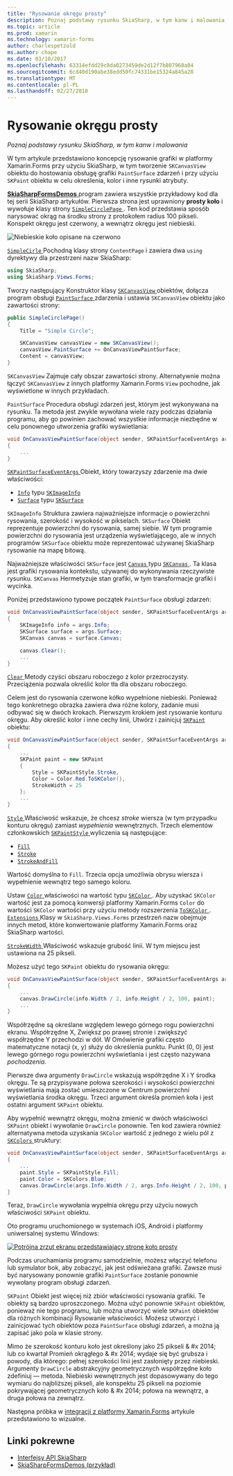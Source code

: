 ```yaml
---
title: "Rysowanie okręgu prosty"
description: Poznaj podstawy rysunku SkiaSharp, w tym kanw i malowania
ms.topic: article
ms.prod: xamarin
ms.technology: xamarin-forms
author: charlespetzold
ms.author: chape
ms.date: 03/10/2017
ms.openlocfilehash: 63314efdd29c8da0273459de2d12f7b807968a04
ms.sourcegitcommit: 6cd40d190abe38edd50fc74331be15324a845a28
ms.translationtype: MT
ms.contentlocale: pl-PL
ms.lasthandoff: 02/27/2018
---
```

# <a name="drawing-a-simple-circle"></a>Rysowanie okręgu prosty

_Poznaj podstawy rysunku SkiaSharp, w tym kanw i malowania_

W tym artykule przedstawiono koncepcję rysowanie grafiki w platformy Xamarin.Forms przy użyciu SkiaSharp, w tym tworzenie `SKCanvasView` obiektu do hostowania obsługę grafiki `PaintSurface` zdarzeń i przy użyciu `SKPaint` obiektu w celu określenia, kolor i inne rysunki atrybuty.

[ **SkiaSharpFormsDemos** ](https://developer.xamarin.com/samples/xamarin-forms/SkiaSharpForms/SkiaSharpFormsDemos/) program zawiera wszystkie przykładowy kod dla tej serii SkiaSharp artykułów. Pierwsza strona jest uprawniony **prosty koło** i wywołuje klasy strony [ `SimpleCirclePage` ](https://github.com/xamarin/xamarin-forms-samples/blob/master/SkiaSharpForms/SkiaSharpFormsDemos/SkiaSharpFormsDemos/SkiaSharpFormsDemos/Basics/SimpleCirclePage.cs). Ten kod przedstawia sposób narysować okrąg na środku strony z protokołem radius 100 pikseli. Konspekt okręgu jest czerwony, a wewnątrz okręgu jest niebieski.

![](circle-images/circleexample.png "Niebieskie koło opisane na czerwono")

[ `SimpleCirle` ](https://github.com/xamarin/xamarin-forms-samples/blob/master/SkiaSharpForms/SkiaSharpFormsDemos/SkiaSharpFormsDemos/SkiaSharpFormsDemos/Basics/SimpleCirclePage.cs) Pochodną klasy strony `ContentPage` i zawiera dwa `using` dyrektywy dla przestrzeni nazw SkiaSharp:

```csharp
using SkiaSharp;
using SkiaSharp.Views.Forms;
```

Tworzy następujący Konstruktor klasy [ `SKCanvasView` ](https://developer.xamarin.com/api/type/SkiaSharp.Views.Forms.SKCanvasView/) obiektów, dołącza program obsługi [ `PaintSurface` ](https://developer.xamarin.com/api/event/SkiaSharp.Views.Forms.SKCanvasView.PaintSurface/) zdarzenia i ustawia `SKCanvasView` obiektu jako zawartości strony:

```csharp
public SimpleCirclePage()
{
    Title = "Simple Circle";

    SKCanvasView canvasView = new SKCanvasView();
    canvasView.PaintSurface += OnCanvasViewPaintSurface;
    Content = canvasView;
}
```

`SKCanvasView` Zajmuje cały obszar zawartości strony. Alternatywnie można łączyć `SKCanvasView` z innych platformy Xamarin.Forms `View` pochodne, jak wyświetlone w innych przykładach.

`PaintSurface` Procedura obsługi zdarzeń jest, którym jest wykonywana na rysunku. Ta metoda jest zwykle wywołana wiele razy podczas działania programu, aby go powinien zachować wszystkie informacje niezbędne w celu ponownego utworzenia grafiki wyświetlania:

```csharp
void OnCanvasViewPaintSurface(object sender, SKPaintSurfaceEventArgs args)
{
    ...
}

```

[ `SKPaintSurfaceEventArgs` ](https://developer.xamarin.com/api/type/SkiaSharp.Views.Forms.SKPaintSurfaceEventArgs/) Obiekt, który towarzyszy zdarzenie ma dwie właściwości:

- [`Info`](https://developer.xamarin.com/api/property/SkiaSharp.Views.Forms.SKPaintSurfaceEventArgs.Info/) typu [`SKImageInfo`](https://developer.xamarin.com/api/type/SkiaSharp.SKImageInfo/)
- [`Surface`](https://developer.xamarin.com/api/property/SkiaSharp.Views.Forms.SKPaintSurfaceEventArgs.Surface/) typu [`SKSurface`](https://developer.xamarin.com/api/type/SkiaSharp.SKSurface/)

`SKImageInfo` Struktura zawiera najważniejsze informacje o powierzchni rysowania, szerokość i wysokość w pikselach. `SKSurface` Obiekt reprezentuje powierzchni do rysowania, samej siebie. W tym programie powierzchni do rysowania jest urządzenia wyświetlającego, ale w innych programów `SKSurface` obiektu może reprezentować używanej SkiaSharp rysowanie na mapę bitową.

Najważniejsze właściwości `SKSurface` jest [ `Canvas` ](https://developer.xamarin.com/api/property/SkiaSharp.SKSurface.Canvas/) typu [ `SKCanvas` ](https://developer.xamarin.com/api/type/SkiaSharp.SKCanvas/). Ta klasa jest grafiki rysowania kontekstu, używanej do wykonywania rzeczywiste rysunku. `SKCanvas` Hermetyzuje stan grafiki, w tym transformacje grafiki i wycinka.

Poniżej przedstawiono typowe początek `PaintSurface` obsługi zdarzeń:

```csharp
void OnCanvasViewPaintSurface(object sender, SKPaintSurfaceEventArgs args)
{
    SKImageInfo info = args.Info;
    SKSurface surface = args.Surface;
    SKCanvas canvas = surface.Canvas;

    canvas.Clear();
    ...
}

```

[ `Clear` ](https://developer.xamarin.com/api/member/SkiaSharp.SKCanvas.Clear()/) Metody czyści obszaru roboczego z kolor przezroczysty. Przeciążenia pozwala określić kolor tła dla obszaru roboczego.

Celem jest do rysowania czerwone kółko wypełnione niebieski. Ponieważ tego konkretnego obrazka zawiera dwa różne kolory, zadanie musi odbywać się w dwóch krokach. Pierwszym krokiem jest rysowanie konturu okręgu. Aby określić kolor i inne cechy linii, Utwórz i zainicjuj [ `SKPaint` ](https://developer.xamarin.com/api/type/SkiaSharp.SKPaint/) obiektu:

```csharp
void OnCanvasViewPaintSurface(object sender, SKPaintSurfaceEventArgs args)
{
    ...
    SKPaint paint = new SKPaint
    {
        Style = SKPaintStyle.Stroke,
        Color = Color.Red.ToSKColor(),
        StrokeWidth = 25
    };
    ...
}
```

[ `Style` ](https://developer.xamarin.com/api/property/SkiaSharp.SKPaint.Style/) Właściwość wskazuje, że chcesz *stroke* wiersza (w tym przypadku konturu okręgu) zamiast *wypełnienia* wewnętrznych. Trzech elementów członkowskich [ `SKPaintStyle` ](https://developer.xamarin.com/api/type/SkiaSharp.SKPaintStyle/) wyliczenia są następujące:

- [`Fill`](https://developer.xamarin.com/api/field/SkiaSharp.SKPaintStyle.Fill/)
- [`Stroke`](https://developer.xamarin.com/api/field/SkiaSharp.SKPaintStyle.Stroke/)
- [`StrokeAndFill`](https://developer.xamarin.com/api/field/SkiaSharp.SKPaintStyle.StrokeAndFill/)

Wartość domyślna to `Fill`. Trzecia opcja umożliwia obrysu wiersza i wypełnienie wewnątrz tego samego koloru.

Ustaw [ `Color` ](https://developer.xamarin.com/api/property/SkiaSharp.SKPaint.Color/) właściwości na wartość typu [ `SKColor` ](https://developer.xamarin.com/api/type/SkiaSharp.SKColor/). Aby uzyskać `SKColor` wartość jest za pomocą konwersji platformy Xamarin.Forms `Color` do wartości `SKColor` wartości przy użyciu metody rozszerzenia [ `ToSKColor` ](https://developer.xamarin.com/api/member/SkiaSharp.Views.Forms.Extensions.ToSKColor/p/Xamarin.Forms.Color/). [ `Extensions` ](https://developer.xamarin.com/api/type/SkiaSharp.Views.Forms.Extensions/) Klasy w `SkiaSharp.Views.Forms` przestrzeń nazw obejmuje innych metod, które konwertowanie platformy Xamarin.Forms oraz SkiaSharp wartości.

[ `StrokeWidth` ](https://developer.xamarin.com/api/property/SkiaSharp.SKPaint.StrokeWidth/) Właściwość wskazuje grubość linii. W tym miejscu jest ustawiona na 25 pikseli.

Możesz użyć tego `SKPaint` obiektu do rysowania okręgu:

```csharp
void OnCanvasViewPaintSurface(object sender, SKPaintSurfaceEventArgs args)
{
    ...
    canvas.DrawCircle(info.Width / 2, info.Height / 2, 100, paint);
    ...
}
```

Współrzędne są określane względem lewego górnego rogu powierzchni ekranu. Współrzędne X, Zwiększ po prawej stronie i zwiększyć współrzędne Y przechodzi w dół. W Omówienie grafiki często matematyczne notacji (x, y) służy do określenia punktu. Punkt (0, 0) jest lewego górnego rogu powierzchni wyświetlania i jest często nazywana *pochodzenia*.

Pierwsze dwa argumenty `DrawCircle` wskazują współrzędne X i Y środka okręgu. Te są przypisywane połowa szerokości i wysokości powierzchni wyświetlania mają zostać umieszczone w Centrum powierzchni wyświetlania środka okręgu. Trzeci argument określa promień koła i jest ostatni argument `SKPaint` obiektu.

Aby wypełnić wewnątrz okręgu, można zmienić w dwóch właściwości `SKPaint` obiekt i wywołanie `DrawCircle` ponownie. Ten kod zawiera również alternatywna metoda uzyskania `SKColor` wartość z jednego z wielu pól z [ `SKColors` ](https://developer.xamarin.com/api/type/SkiaSharp.SKColors/) struktury:

```csharp
void OnCanvasViewPaintSurface(object sender, SKPaintSurfaceEventArgs args)
{
    ...
    paint.Style = SKPaintStyle.Fill;
    paint.Color = SKColors.Blue;
    canvas.DrawCircle(args.Info.Width / 2, args.Info.Height / 2, 100, paint);
}
```
Teraz, `DrawCircle` wywołania wypełnia okręgu przy użyciu nowych właściwości `SKPaint` obiektu.

Oto programu uruchomionego w systemach iOS, Android i platformy uniwersalnej systemu Windows:

[![](circle-images/simplecircle-small.png "Potrójna zrzut ekranu przedstawiający stronę koło prosty")](circle-images/simplecircle-large.png "Potrójna zrzut ekranu strony prosty okręgu")

Podczas uruchamiania programu samodzielnie, możesz włączyć telefonu lub symulator bok, aby zobaczyć, jak jest odświeżana grafiki. Zawsze musi być narysowany ponownie grafiki `PaintSurface` zostanie ponownie wywołany program obsługi zdarzeń.

`SKPaint` Obiekt jest więcej niż zbiór właściwości rysowania grafiki. Te obiekty są bardzo uproszczonego. Można użyć ponownie `SKPaint` obiektów, ponieważ nie tego programu, lub można utworzyć wiele `SKPaint` obiektów dla różnych kombinacji Rysowanie właściwości. Możesz utworzyć i zainicjować tych obiektów poza `PaintSurface` obsługi zdarzeń, a można ją zapisać jako pola w klasie strony.

Mimo że szerokość konturu koło jest określony jako 25 pikseli & #x 2014; lub co kwartał Promień okrągłego & #x 2014; wydaje się być grubsza i powody, dla którego: pełnej szerokości linii jest zasłonięty przez niebieski. Argumenty `DrawCircle` abstrakcyjny geometrycznych współrzędne koło zdefiniuj — metoda. Niebieski wewnętrznych jest dopasowywany do tego wymiaru do najbliższej pikseli, ale konspektu 25 pikseli na poziomie pokrywającej geometrycznych koło & #x 2014; połowa na wewnątrz, a druga połowa na zewnątrz.

Następna próbka w [integracji z platformy Xamarin.Forms](~/xamarin-forms/user-interface/graphics/skiasharp/basics/integration.md) artykule przedstawiono to wizualne.


## <a name="related-links"></a>Linki pokrewne

- [Interfejsy API SkiaSharp](https://developer.xamarin.com/api/root/SkiaSharp/)
- [SkiaSharpFormsDemos (przykład)](https://developer.xamarin.com/samples/xamarin-forms/SkiaSharpForms/SkiaSharpFormsDemos/)
